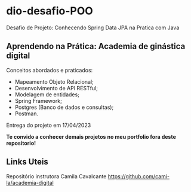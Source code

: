 # dio-desafio-POO
Desafio de Projeto: Conhecendo Spring Data JPA na Pratica com Java

## Aprendendo na Prática: Academia de ginástica digital

Conceitos abordados e praticados: 
- Mapeamento Objeto Relacional;
- Desenvolvimento de API RESTful;
- Modelagem de entidades;
- Spring Framework;
- Postgres (Banco de dados e consultas);
- Postman.


Entrega do projeto em 17/04/2023

<strong>Te convido a conhecer demais projetos no meu portfolio fora deste repositorio!</strong>


## Links Uteis

Repositório instrutora Camila Cavalcante https://github.com/cami-la/academia-digital



